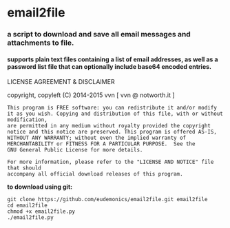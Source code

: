 # email2file
### a script to download and save all email messages and attachments to file.
#### supports plain text files containing a list of email addresses, as well as a password list file that can optionally include base64 encoded entries.

LICENSE AGREEMENT & DISCLAIMER

copyright, copyleft (C) 2014-2015  vvn [ vvn @ notworth.it ]

    This program is FREE software: you can redistribute it and/or modify
    it as you wish. Copying and distribution of this file, with or without modification,
	are permitted in any medium without royalty provided the copyright
	notice and this notice are preserved. This program is offered AS-IS,
	WITHOUT ANY WARRANTY; without even the implied warranty of
    MERCHANTABILITY or FITNESS FOR A PARTICULAR PURPOSE.  See the
    GNU General Public License for more details.

    For more information, please refer to the "LICENSE AND NOTICE" file that should
    accompany all official download releases of this program.
    
**to download using git:**

    git clone https://github.com/eudemonics/email2file.git email2file
    cd email2file
    chmod +x email2file.py
    ./email2file.py
